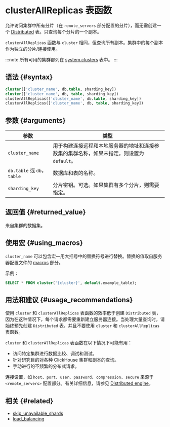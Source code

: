 
# clusterAllReplicas 表函数

允许访问集群中所有分片（在 `remote_servers` 部分配置的分片），而无需创建一个 [Distributed](../../engines/table-engines/special/distributed.md) 表。只查询每个分片的一个副本。

`clusterAllReplicas` 函数与 `cluster` 相同，但查询所有副本。集群中的每个副本作为独立的分片/连接使用。

:::note
所有可用的集群都列在 [system.clusters](../../operations/system-tables/clusters.md) 表中。
:::

## 语法 {#syntax}

```sql
cluster(['cluster_name', db.table, sharding_key])
cluster(['cluster_name', db, table, sharding_key])
clusterAllReplicas(['cluster_name', db.table, sharding_key])
clusterAllReplicas(['cluster_name', db, table, sharding_key])
```
## 参数 {#arguments}

| 参数                          | 类型                                                                                                                                                            |
|-------------------------------|-----------------------------------------------------------------------------------------------------------------------------------------------------------------|
| `cluster_name`                | 用于构建连接远程和本地服务器的地址和连接参数集的集群名称，如果未指定，则设置为 `default`。                                                                              |
| `db.table` 或 `db`，`table` | 数据库和表的名称。                                                                                                                                               |
| `sharding_key`                | 分片密钥。可选。如果集群有多个分片，则需要指定。                                                                                                               |

## 返回值 {#returned_value}

来自集群的数据集。

## 使用宏 {#using_macros}

`cluster_name` 可以包含宏—用大括号中的替换符号进行替换。替换的值取自服务器配置文件的 [macros](../../operations/server-configuration-parameters/settings.md#macros) 部分。

示例：

```sql
SELECT * FROM cluster('{cluster}', default.example_table);
```

## 用法和建议 {#usage_recommendations}

使用 `cluster` 和 `clusterAllReplicas` 表函数的效率低于创建 `Distributed` 表，因为在这种情况下，每个请求都需要重新建立服务器连接。当处理大量查询时，请始终预先创建 `Distributed` 表，并且不要使用 `cluster` 和 `clusterAllReplicas` 表函数。

`cluster` 和 `clusterAllReplicas` 表函数在以下情况下可能有用：

- 访问特定集群进行数据比较、调试和测试。
- 针对研究目的对各种 ClickHouse 集群和副本的查询。
- 手动进行的不频繁的分布式请求。

连接设置，如 `host`、`port`、`user`、`password`、`compression`、`secure` 来源于 `<remote_servers>` 配置部分。有关详细信息，请参见 [Distributed engine](../../engines/table-engines/special/distributed.md)。

## 相关 {#related}

- [skip_unavailable_shards](../../operations/settings/settings.md#skip_unavailable_shards)
- [load_balancing](../../operations/settings/settings.md#load_balancing)
